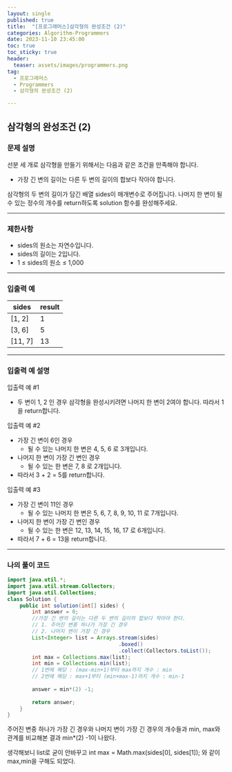 ```yaml
---
layout: single
published: true
title:  "[프로그래머스]삼각형의 완성조건 (2)"
categories: Algorithm-Programmers
date: 2023-11-10 23:45:00
toc: true
toc_sticky: true
header:
  teaser: assets/images/programmers.png
tag:   
  - 프로그래머스
  - Programmers
  - 삼각형의 완성조건 (2)

---
```


## 삼각형의 완성조건 (2)

### 문제 설명

선분 세 개로 삼각형을 만들기 위해서는 다음과 같은 조건을 만족해야 합니다.

* 가장 긴 변의 길이는 다른 두 변의 길이의 합보다 작아야 합니다.

삼각형의 두 변의 길이가 담긴 배열 sides이 매개변수로 주어집니다. 나머지 한 변이 될 수 있는 정수의 개수를 return하도록 solution 함수를 완성해주세요.

----------------

### 제한사항

* sides의 원소는 자연수입니다.
* sides의 길이는 2입니다.
* 1 ≤ sides의 원소 ≤ 1,000
----------------

### 입출력 예

|sides|	result|
|---|---|
|[1, 2]|	1|
|[3, 6]|	5|
|[11, 7]	|13|

----------------

### 입출력 예 설명

입출력 예 #1  

* 두 변이 1, 2 인 경우 삼각형을 완성시키려면 나머지 한 변이 2여야 합니다. 따라서 1을 return합니다.
  

입출력 예 #2  

* 가장 긴 변이 6인 경우
  * 될 수 있는 나머지 한 변은 4, 5, 6 로 3개입니다.
* 나머지 한 변이 가장 긴 변인 경우
  * 될 수 있는 한 변은 7, 8 로 2개입니다.
* 따라서 3 + 2 = 5를 return합니다.
  
  
입출력 예 #3

* 가장 긴 변이 11인 경우
  * 될 수 있는 나머지 한 변은 5, 6, 7, 8, 9, 10, 11 로 7개입니다.
* 나머지 한 변이 가장 긴 변인 경우
  * 될 수 있는 한 변은 12, 13, 14, 15, 16, 17 로 6개입니다.
* 따라서 7 + 6 = 13을 return합니다.

  


  
  

  

  

  

----------------

### 나의 풀이 코드

```java
import java.util.*;
import java.util.stream.Collectors;
import java.util.Collections;
class Solution {
    public int solution(int[] sides) {
        int answer = 0;
        //가장 긴 변의 길이는 다른 두 변의 길이의 합보다 작아야 한다.
        // 1. 주어진 변중 하나가 가장 긴 경우
        // 2. 나머지 변이 가장 긴 경우
        List<Integer> list = Arrays.stream(sides)
                                    .boxed()
                                    .collect(Collectors.toList());
        int max = Collections.max(list);
        int min = Collections.min(list);
        // 1번에 해당 : (max-min+1)부터 max까지 개수 : min
        // 2번에 해당 : max+1부터 (min+max-1)까지 개수 : min-1 
        
        answer = min*(2) -1;
        
        return answer;
    }
}
```
주어진 변중 하나가 가장 긴 경우와 나머지 변이 가장 긴 경우의 개수들과 min, max와 관계를 비교해본 결과 min*(2) -1이 나왔다.

생각해보니 list로 굳이 안바꾸고 int max = Math.max(sides[0], sides[1]); 와 같이 max,min을 구해도 되었다.



